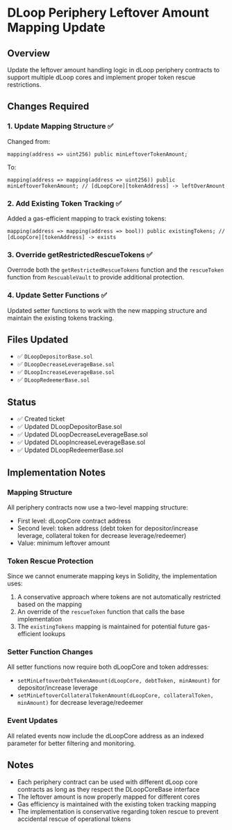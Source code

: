 # DLoop Periphery Leftover Amount Mapping Update

## Overview
Update the leftover amount handling logic in dLoop periphery contracts to support multiple dLoop cores and implement proper token rescue restrictions.

## Changes Required

### 1. Update Mapping Structure ✅
Changed from:
```solidity
mapping(address => uint256) public minLeftoverTokenAmount;
```

To:
```solidity
mapping(address => mapping(address => uint256)) public minLeftoverTokenAmount; // [dLoopCore][tokenAddress] -> leftOverAmount
```

### 2. Add Existing Token Tracking ✅
Added a gas-efficient mapping to track existing tokens:
```solidity
mapping(address => mapping(address => bool)) public existingTokens; // [dLoopCore][tokenAddress] -> exists
```

### 3. Override getRestrictedRescueTokens ✅
Overrode both the `getRestrictedRescueTokens` function and the `rescueToken` function from `RescuableVault` to provide additional protection.

### 4. Update Setter Functions ✅
Updated setter functions to work with the new mapping structure and maintain the existing tokens tracking.

## Files Updated
- ✅ `DLoopDepositorBase.sol`
- ✅ `DLoopDecreaseLeverageBase.sol` 
- ✅ `DLoopIncreaseLeverageBase.sol`
- ✅ `DLoopRedeemerBase.sol`

## Status
- ✅ Created ticket
- ✅ Updated DLoopDepositorBase.sol
- ✅ Updated DLoopDecreaseLeverageBase.sol
- ✅ Updated DLoopIncreaseLeverageBase.sol
- ✅ Updated DLoopRedeemerBase.sol

## Implementation Notes

### Mapping Structure
All periphery contracts now use a two-level mapping structure:
- First level: dLoopCore contract address
- Second level: token address (debt token for depositor/increase leverage, collateral token for decrease leverage/redeemer)
- Value: minimum leftover amount

### Token Rescue Protection
Since we cannot enumerate mapping keys in Solidity, the implementation uses:
1. A conservative approach where tokens are not automatically restricted based on the mapping
2. An override of the `rescueToken` function that calls the base implementation
3. The `existingTokens` mapping is maintained for potential future gas-efficient lookups

### Setter Function Changes
All setter functions now require both dLoopCore and token addresses:
- `setMinLeftoverDebtTokenAmount(dLoopCore, debtToken, minAmount)` for depositor/increase leverage
- `setMinLeftoverCollateralTokenAmount(dLoopCore, collateralToken, minAmount)` for decrease leverage/redeemer

### Event Updates
All related events now include the dLoopCore address as an indexed parameter for better filtering and monitoring.

## Notes
- Each periphery contract can be used with different dLoop core contracts as long as they respect the DLoopCoreBase interface
- The leftover amount is now properly mapped for different cores
- Gas efficiency is maintained with the existing token tracking mapping
- The implementation is conservative regarding token rescue to prevent accidental rescue of operational tokens 